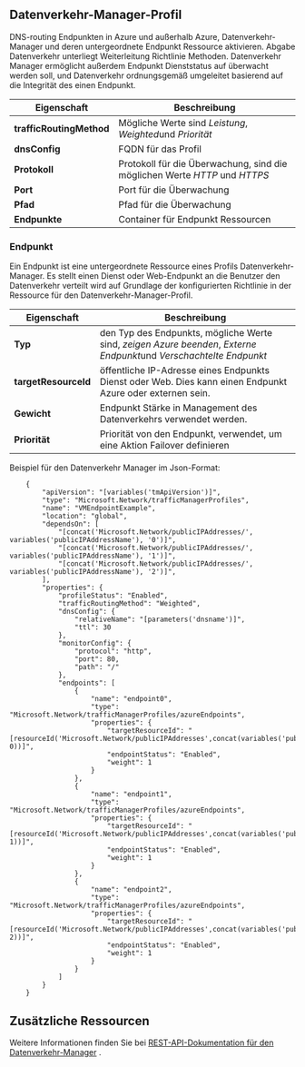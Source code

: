 ## <a name="traffic-manager-profile"></a>Datenverkehr-Manager-Profil

DNS-routing Endpunkten in Azure und außerhalb Azure, Datenverkehr-Manager und deren untergeordnete Endpunkt Ressource aktivieren. Abgabe Datenverkehr unterliegt Weiterleitung Richtlinie Methoden. Datenverkehr Manager ermöglicht außerdem Endpunkt Dienststatus auf überwacht werden soll, und Datenverkehr ordnungsgemäß umgeleitet basierend auf die Integrität des einen Endpunkt. 

| Eigenschaft | Beschreibung |
|---|---|
|**trafficRoutingMethod**| Mögliche Werte sind *Leistung*, *Weighted*und *Priorität* | 
| **dnsConfig** | FQDN für das Profil | 
| **Protokoll** | Protokoll für die Überwachung, sind die möglichen Werte *HTTP* und *HTTPS*|
| **Port** | Port für die Überwachung |  
| **Pfad** | Pfad für die Überwachung |
| **Endpunkte** |  Container für Endpunkt Ressourcen | 

### <a name="endpoint"></a>Endpunkt 

Ein Endpunkt ist eine untergeordnete Ressource eines Profils Datenverkehr-Manager. Es stellt einen Dienst oder Web-Endpunkt an die Benutzer den Datenverkehr verteilt wird auf Grundlage der konfigurierten Richtlinie in der Ressource für den Datenverkehr-Manager-Profil. 

| Eigenschaft | Beschreibung | 
|---|---| 
| **Typ** |  den Typ des Endpunkts, mögliche Werte sind, *zeigen Azure beenden*, *Externe Endpunkt*und *Verschachtelte Endpunkt* | 
| **targetResourceId** |  öffentliche IP-Adresse eines Endpunkts Dienst oder Web. Dies kann einen Endpunkt Azure oder externen sein. | 
| **Gewicht** | Endpunkt Stärke in Management des Datenverkehrs verwendet werden. | 
| **Priorität** | Priorität von den Endpunkt, verwendet, um eine Aktion Failover definieren |

Beispiel für den Datenverkehr Manager im Json-Format: 


        {
            "apiVersion": "[variables('tmApiVersion')]",
            "type": "Microsoft.Network/trafficManagerProfiles",
            "name": "VMEndpointExample",
            "location": "global",
            "dependsOn": [
                "[concat('Microsoft.Network/publicIPAddresses/', variables('publicIPAddressName'), '0')]",
                "[concat('Microsoft.Network/publicIPAddresses/', variables('publicIPAddressName'), '1')]",
                "[concat('Microsoft.Network/publicIPAddresses/', variables('publicIPAddressName'), '2')]",
            ],
            "properties": {
                "profileStatus": "Enabled",
                "trafficRoutingMethod": "Weighted",
                "dnsConfig": {
                    "relativeName": "[parameters('dnsname')]",
                    "ttl": 30
                },
                "monitorConfig": {
                    "protocol": "http",
                    "port": 80,
                    "path": "/"
                },
                "endpoints": [
                    {
                        "name": "endpoint0",
                        "type": "Microsoft.Network/trafficManagerProfiles/azureEndpoints",
                        "properties": {
                            "targetResourceId": "[resourceId('Microsoft.Network/publicIPAddresses',concat(variables('publicIPAddressName'), 0))]",
                            "endpointStatus": "Enabled",
                            "weight": 1
                        }
                    },
                    {
                        "name": "endpoint1",
                        "type": "Microsoft.Network/trafficManagerProfiles/azureEndpoints",
                        "properties": {
                            "targetResourceId": "[resourceId('Microsoft.Network/publicIPAddresses',concat(variables('publicIPAddressName'), 1))]",
                            "endpointStatus": "Enabled",
                            "weight": 1
                        }
                    },
                    {
                        "name": "endpoint2",
                        "type": "Microsoft.Network/trafficManagerProfiles/azureEndpoints",
                        "properties": {
                            "targetResourceId": "[resourceId('Microsoft.Network/publicIPAddresses',concat(variables('publicIPAddressName'), 2))]",
                            "endpointStatus": "Enabled",
                            "weight": 1
                        }
                    }
                ]
            }
        }

 
## <a name="additional-resources"></a>Zusätzliche Ressourcen

Weitere Informationen finden Sie bei [REST-API-Dokumentation für den Datenverkehr-Manager](https://msdn.microsoft.com/library/azure/mt163664.aspx) .
